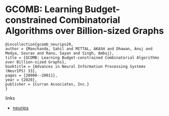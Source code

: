 # GCOMB: Learning Budget-constrained Combinatorial Algorithms over Billion-sized Graphs

```
@incollection{gcomb_neurips20,
author = {Manchanda, Sahil and MITTAL, AKASH and Dhawan, Anuj and Medya, Sourav and Ranu, Sayan and Singh, Ambuj},
title = {GCOMB: Learning Budget-constrained Combinatorial Algorithms over Billion-sized Graphs},
booktitle = {Advances in Neural Information Processing Systems (NeurIPS) 33},
pages = {20000--20011},
year = {2020},
publisher = {Curran Associates, Inc.}
}
```

links
- [neurips](https://papers.nips.cc//paper/2020/hash/e7532dbeff7ef901f2e70daacb3f452d-Abstract.html)
